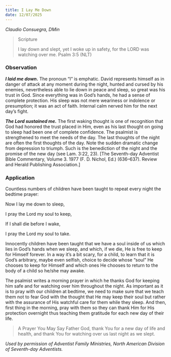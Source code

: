 ```yaml
---
title: I Lay Me Down
date: 12/07/2025
---
```


_Claudio Consuegra, DMin_

> <p>Scripture</p>
> I lay down and slept, yet I woke up in safety, for the LORD was watching over me. Psalm 3:5 (NLT)

### Observation

**_I laid me down_.** The pronoun “I” is emphatic. David represents himself as in danger of attack at any moment during the night, hunted and cursed by his enemies, nevertheless able to lie down in peace and sleep, so great was his trust in God. Since everything was in God’s hands, he had a sense of complete protection. His sleep was not mere weariness or indolence or presumption; it was an act of faith. Internal calm nerved him for the next day’s fight.

_**The Lord sustained me.**_ The first waking thought is one of recognition that God had honored the trust placed in Him, even as his last thought on going to sleep had been one of complete confidence. The psalmist is strengthened to meet the needs of the day. The last thoughts of the night are often the first thoughts of the day. Note the sudden dramatic change from depression to triumph. Such is the benediction of the night and the promise of the new day (see Lam. 3:22, 23). [The Seventh-day Adventist Bible Commentary, Volume 3. 1977 (F. D. Nichol, Ed.) (636–637). Review and Herald Publishing Association.]

### Application

Countless numbers of children have been taught to repeat every night the bedtime prayer:

Now I lay me down to sleep,

I pray the Lord my soul to keep,

If I shall die before I wake,

I pray the Lord my soul to take.

Innocently children have been taught that we have a soul inside of us which lies in God’s hands when we sleep, and which, if we die, He is free to keep for Himself forever. In a way it’s a bit scary, for a child, to learn that it is God’s arbitrary, maybe even selfish, choice to decide whose “soul” He chooses to keep for Himself and which ones He chooses to return to the body of a child so he/she may awake.

The psalmist writes a morning prayer in which he thanks God for keeping him safe and for watching over him throughout the night. As important as it is to pray with our children at bedtime, we need to make sure that we teach them not to fear God with the thought that He may keep their soul but rather with the assurance of His watchful care for them while they sleep. And then, first thing in the morning, pray with them so they can thank Him for His protection overnight thus teaching them gratitude for each new day of their life.

> <callout>A Prayer You May Say</callout>
> Father God, thank You for a new day of life and health, and thank You for watching over us last night as we slept.

_Used by permission of Adventist Family Ministries, North American Division of Seventh-day Adventists._